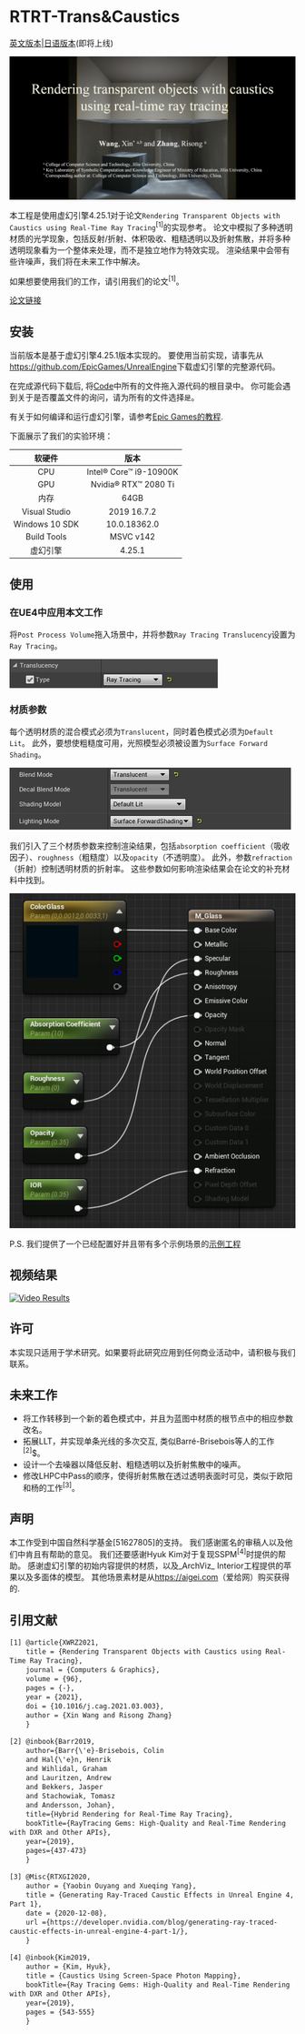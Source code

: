 RTRT-Trans&Caustics
===

[英文版本](./README.md)|[日语版本](./ReadmeJP.md)(即将上线)

![Teaser](./Demo/Figs/Teaser.png)

本工程是使用虚幻引擎4.25.1对于论文`Rendering Transparent Objects with Caustics using Real-Time Ray Tracing`<sup>[1]</sup>的实现参考。
论文中模拟了多种透明材质的光学现象，包括反射/折射、体积吸收、粗糙透明以及折射焦散，并将多种透明现象看为一个整体来处理，而不是独立地作为特效实现。
渲染结果中会带有些许噪声，我们将在未来工作中解决。

如果想要使用我们的工作，请引用我们的论文<sup>[1]</sup>。

[论文链接](https://www.sciencedirect.com/science/article/pii/S009784932100039X "中文版本将在明年在知网可查。")

安装
---

当前版本是基于虚幻引擎4.25.1版本实现的。
要使用当前实现，请事先从<https://github.com/EpicGames/UnrealEngine>下载虚幻引擎的完整源代码。

在完成源代码下载后, 将[Code](./Code)中所有的文件拖入源代码的根目录中。
你可能会遇到关于是否覆盖文件的询问，请为所有的文件选择`是`。

有关于如何编译和运行虚幻引擎，请参考[Epic Games的教程](https://github.com/EpicGames/UnrealEngine/blob/release/README.md).

下面展示了我们的实验环境：

| 软硬件 | 版本 |
| :----: | :----:|
| CPU | Intel® Core™ i9-10900K |
| GPU | Nvidia® RTX™ 2080 Ti |
| 内存 | 64GB |
| Visual Studio | 2019 16.7.2 |
| Windows 10 SDK | 10.0.18362.0 |
| Build Tools | MSVC v142 |
| 虚幻引擎 | 4.25.1 |

使用
---

### 在UE4中应用本文工作

将`Post Process Volume`拖入场景中，并将参数`Ray Tracing Translucency`设置为`Ray Tracing`。

![Setting](./Demo/Figs/Setup.png)

### 材质参数

每个透明材质的混合模式必须为`Translucent`，同时着色模式必须为`Default Lit`。
此外，要想使粗糙度可用，光照模型必须被设置为`Surface Forward Shading`。

![ShadingMode](./Demo/Figs/ShadingMode.png)

我们引入了三个材质参数来控制渲染结果，包括`absorption coefficient`（吸收因子）、`roughness`（粗糙度）以及`opacity`（不透明度）。
此外，参数`refraction`（折射）控制透明材质的折射率。
这些参数如何影响渲染结果会在论文的补充材料中找到。

![Parameters](./Demo/Figs/Parameters.png)

P.S. 我们提供了一个已经配置好并且带有多个示例场景的[示例工程](./Demo/Demoproject)

视频结果
---

[![Video Results](http://i2.hdslb.com/bfs/archive/da967fd8f8a6f58e99c22a9930c254601986414f.jpg)](https://www.bilibili.com/video/BV1Xy4y147tq "Video Result from Bilibili")

许可
---

本实现只适用于学术研究。如果要将此研究应用到任何商业活动中，请积极与我们联系。

未来工作
---
* 将工作转移到一个新的着色模式中，并且为蓝图中材质的根节点中的相应参数改名。
* 拓展LLT，并实现单条光线的多次交互, 类似Barré-Brisebois等人的工作<sup>[2]</sup>$。
* 设计一个去噪器以降低反射、粗糙透明以及折射焦散中的噪声。
* 修改LHPC中Pass的顺序，使得折射焦散在透过透明表面时可见，类似于欧阳和杨的工作<sup>[3]</sup>。

声明
---

本工作受到中国自然科学基金[51627805]的支持。
我们感谢匿名的审稿人以及他们中肯且有帮助的意见。
我们还要感谢Hyuk Kim对于复现SSPM<sup>[4]</sup>时提供的帮助。
感谢虚幻引擎的初始内容提供的材质，以及_ArchViz_ Interior工程提供的苹果以及多面体的模型。
其他场景素材是从<https://aigei.com>（爱给网）购买获得的.

引用文献
---

```
[1] @article{XWRZ2021,
    title = {Rendering Transparent Objects with Caustics using Real-Time Ray Tracing},
    journal = {Computers & Graphics},
    volume = {96},
    pages = {-},
    year = {2021},
    doi = {10.1016/j.cag.2021.03.003},
    author = {Xin Wang and Risong Zhang}
    }
```

```
[2] @inbook{Barr2019,
	author={Barr{\'e}-Brisebois, Colin
	and Hal{\'e}n, Henrik
	and Wihlidal, Graham
	and Lauritzen, Andrew
	and Bekkers, Jasper
	and Stachowiak, Tomasz
	and Andersson, Johan},
	title={Hybrid Rendering for Real-Time Ray Tracing},
	bookTitle={RayTracing Gems: High-Quality and Real-Time Rendering with DXR and Other APIs},
	year={2019},
	pages={437-473}
    }
```

```
[3] @Misc{RTXGI2020,
	author = {Yaobin Ouyang and Xueqing Yang},
	title = {Generating Ray-Traced Caustic Effects in Unreal Engine 4, Part 1},
	date = {2020-12-08},
	url ={https://developer.nvidia.com/blog/generating-ray-traced-caustic-effects-in-unreal-engine-4-part-1/},
    }
```

```
[4] @inbook{Kim2019,
	author = {Kim, Hyuk},
	title = {Caustics Using Screen-Space Photon Mapping},
	bookTitle={Ray Tracing Gems: High-Quality and Real-Time Rendering with DXR and Other APIs},
	year={2019},
	pages = {543-555}
    }
```
